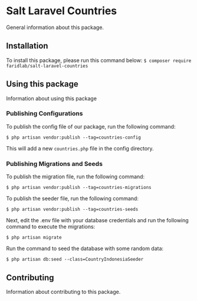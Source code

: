 # Salt Laravel Countries

General information about this package.

## Installation

To install this package, please run this command below:
```$ composer require faridlab/salt-laravel-countries```

## Using this package

Information about using this package

### Publishing Configurations
To publish the config file of our package, run the following command:

```$ php artisan vendor:publish --tag=countries-config```

This will add a new ```countries.php``` file in the config directory.

### Publishing Migrations and Seeds

To publish the migration file, run the following command:

```$ php artisan vendor:publish --tag=countries-migrations```

To publish the seeder file, run the following command:

```$ php artisan vendor:publish --tag=countries-seeds```

Next, edit the .env file with your database credentials and run the following command to execute the migrations:

```$ php artisan migrate```

Run the command to seed the database with some random data:

```$ php artisan db:seed --class=CountryIndonesiaSeeder```

## Contributing

Information about contributing to this package.